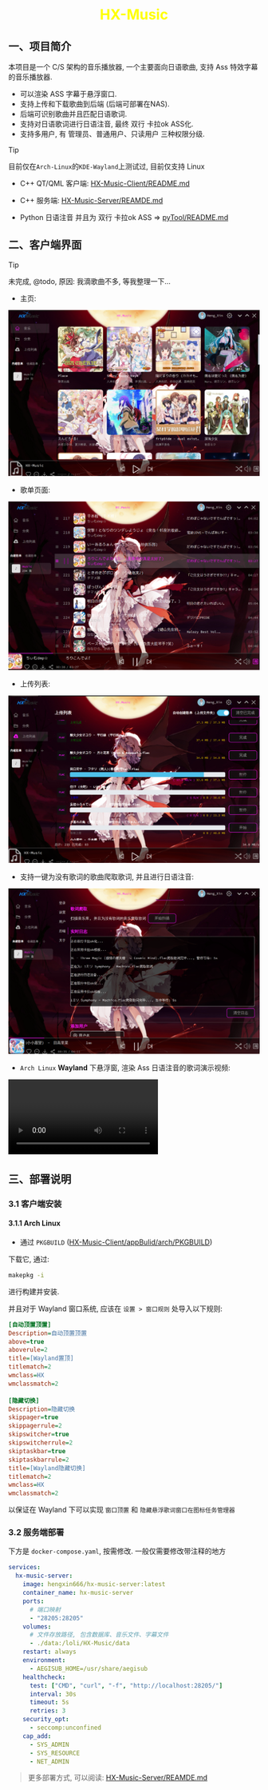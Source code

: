 <h1 align="center" style="color:yellow">HX-Music</h1>

## 一、项目简介

本项目是一个 C/S 架构的音乐播放器, 一个主要面向日语歌曲, 支持 Ass 特效字幕的音乐播放器.

- 可以渲染 ASS 字幕于悬浮窗口.
- 支持上传和下载歌曲到后端 (后端可部署在NAS).
- 后端可识别歌曲并且匹配日语歌词.
- 支持对日语歌词进行日语注音, 最终 双行 卡拉ok ASS化.
- 支持多用户, 有 管理员、普通用户、只读用户 三种权限分级.

> [!TIP]
> 目前仅在`Arch-Linux`的`KDE-Wayland`上测试过, 目前仅支持 Linux

- C++ QT/QML 客户端: [HX-Music-Client/README.md](HX-Music-Client/README.md)

- C++ 服务端: [HX-Music-Server/REAMDE.md](HX-Music-Server/REAMDE.md)

- Python 日语注音 并且为 双行 卡拉ok ASS => [pyTool/README.md](pyTool/README.md)

## 二、客户端界面

> [!TIP]
> 未完成, @todo, 原因: 我滴歌曲不多, 等我整理一下...

- 主页:

![主页](./doc/img/sp_20251001_152915.png)

- 歌单页面:

![歌单](./doc/img/HX_2025-10-01_22-57-24.png)

- 上传列表:

![上传](./doc/img/sp_20251001_152659.png)

- 支持一键为没有歌词的歌曲爬取歌词, 并且进行日语注音:

![一键爬取歌词](./doc/img/sp_20251001_153050.png)

- `Arch Linux` **Wayland** 下悬浮窗, 渲染 Ass 日语注音的歌词演示视频:

<video controls src="./doc/img/歌词演示_20251001_232837.webm" title="演示歌词"></video>

## 三、部署说明
### 3.1 客户端安装
#### 3.1.1 Arch Linux

- 通过 `PKGBUILD` ([HX-Music-Client/appBulid/arch/PKGBUILD](./HX-Music-Client/appBulid/arch/PKGBUILD))

下载它, 通过:

```sh
makepkg -i
```

进行构建并安装.

并且对于 Wayland 窗口系统, 应该在 `设置 > 窗口规则` 处导入以下规则:

```ini
[自动顶置顶置]
Description=自动顶置顶置
above=true
aboverule=2
title=[Wayland置顶]
titlematch=2
wmclass=HX
wmclassmatch=2

[隐藏切换]
Description=隐藏切换
skippager=true
skippagerrule=2
skipswitcher=true
skipswitcherrule=2
skiptaskbar=true
skiptaskbarrule=2
title=[Wayland隐藏切换]
titlematch=2
wmclass=HX
wmclassmatch=2
```

以保证在 Wayland 下可以实现 `窗口顶置` 和 `隐藏悬浮歌词窗口在图标任务管理器`

### 3.2 服务端部署

下方是 `docker-compose.yaml`, 按需修改. 一般仅需要修改带注释的地方

```yaml
services:
  hx-music-server:
    image: hengxin666/hx-music-server:latest
    container_name: hx-music-server
    ports:
      # 端口映射
      - "28205:28205"
    volumes:
      # 文件存放路径, 包含数据库、音乐文件、字幕文件
      - ./data:/loli/HX-Music/data
    restart: always
    environment:
      - AEGISUB_HOME=/usr/share/aegisub
    healthcheck:
      test: ["CMD", "curl", "-f", "http://localhost:28205/"]
      interval: 30s
      timeout: 5s
      retries: 3
    security_opt:
      - seccomp:unconfined
    cap_add:
      - SYS_ADMIN
      - SYS_RESOURCE
      - NET_ADMIN
```

> 更多部署方式, 可以阅读: [HX-Music-Server/REAMDE.md](./HX-Music-Server/REAMDE.md)